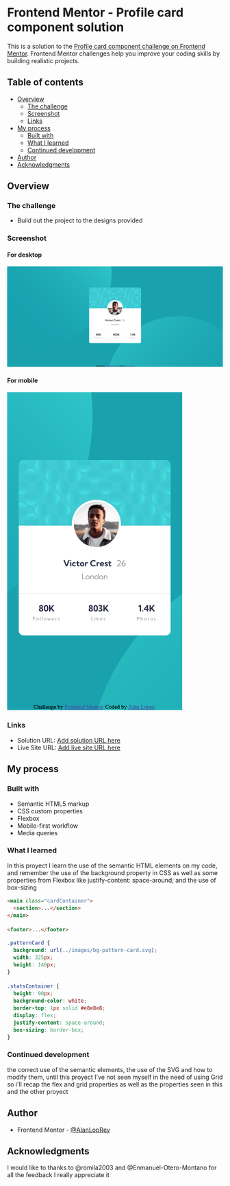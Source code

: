 # Frontend Mentor - Profile card component solution

This is a solution to the [Profile card component challenge on Frontend Mentor](https://www.frontendmentor.io/challenges/profile-card-component-cfArpWshJ). Frontend Mentor challenges help you improve your coding skills by building realistic projects.

## Table of contents

- [Overview](#overview)
  - [The challenge](#the-challenge)
  - [Screenshot](#screenshot)
  - [Links](#links)
- [My process](#my-process)
  - [Built with](#built-with)
  - [What I learned](#what-i-learned)
  - [Continued development](#continued-development)
- [Author](#author)
- [Acknowledgments](#acknowledgments)

## Overview

### The challenge

- Build out the project to the designs provided

### Screenshot

#### For desktop

![An image for the Desktop component](images/Frontend%20Mentor%20Profile%20card%20component%20for%20Desktop.png)

#### For mobile

![An image for the mobile component](images/Frontend%20Mentor%20Profile%20card%20component%20for%20Mobile.png)

### Links

- Solution URL: [Add solution URL here](https://your-solution-url.com)
- Live Site URL: [Add live site URL here](https://your-live-site-url.com)

## My process

### Built with

- Semantic HTML5 markup
- CSS custom properties
- Flexbox
- Mobile-first workflow
- Media queries

### What I learned

In this proyect I learn the use of the semantic HTML elements on my code, and remember the use of the background property in CSS as well as some properties from Flexbox like justify-content: space-around;
and the use of box-sizing

```html
<main class="cardContainer">
  <section>...</section>
</main>

<footer>...</footer>
```

```css
.patternCard {
  background: url(../images/bg-pattern-card.svg);
  width: 325px;
  height: 140px;
}

.statsContainer {
  height: 90px;
  background-color: white;
  border-top: 1px solid #e8e8e8;
  display: flex;
  justify-content: space-around;
  box-sizing: border-box;
}
```

### Continued development

the correct use of the semantic elements, the use of the SVG and how to modify them, until this proyect I've not seen myself in the need of using Grid so i'll recap the flex and grid properties as well as the properties seen in this and the other proyect

## Author

- Frontend Mentor - [@AlanLopRey](https://www.frontendmentor.io/profile/AlanLopRey)

## Acknowledgments

I would like to thanks to @romila2003 and @Enmanuel-Otero-Montano for all the feedback I really appreciate it

